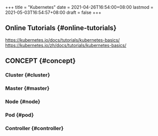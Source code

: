 +++
title = "Kubernetes"
date = 2021-04-26T16:54:00+08:00
lastmod = 2021-05-03T16:54:57+08:00
draft = false
+++

## Online Tutorials {#online-tutorials}

<https://kubernetes.io/docs/tutorials/kubernetes-basics/>
<https://kubernetes.io/zh/docs/tutorials/kubernetes-basics/>


## CONCEPT {#concept}


### Cluster {#cluster}


### Master {#master}


### Node {#node}


### Pod {#pod}


### Controller {#controller}
